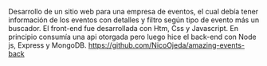 Desarrollo de un sitio web para una empresa de eventos, el cual debía tener información de los eventos con detalles y filtro según tipo de evento más un buscador. El front-end fue desarrollada con Htm, Css y Javascript. En principio consumía una api otorgada pero luego hice el back-end con Node js, Express y MongoDB. https://github.com/NicoOjeda/amazing-events-back
